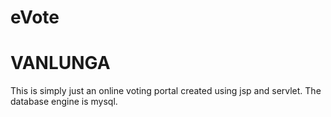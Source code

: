 # eVote
# VANLUNGA
This is simply just an online voting portal created using jsp and servlet. The database engine is mysql.
